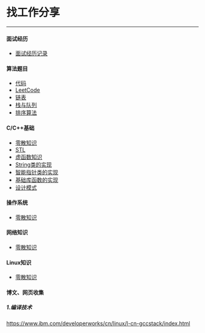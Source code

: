 找工作分享
====
- - -

#### 面试经历
+ [面试经历记录](./面试/面试经历记录.md)

#### 算法题目
+ [代码](./Code/)
+ [LeetCode](./算法/LeetCode/README.md)
+ [链表](./算法/链表/README.md)
+ [栈与队列](./算法/栈与队列/README.md)
+ [排序算法](./算法/排序算法/README.md)

#### C/C++基础
+ [零散知识](./C++/README.md)
+ [STL](./C++/STL.md)
+ [虚函数知识](./C++/虚函数知识.md)
+ [String类的实现](./C++/String类的实现.md)
+ [智能指针类的实现](./C++/智能指针.md)
+ [基础库函数的实现](./C++/基础库函数的实现.md)
+ [设计模式](./C++/设计模式.md)

#### 操作系统
+ [零散知识](./操作系统/README.md)

#### 网络知识
+ [零散知识](./网络知识/README.md)

#### Linux知识
+ [零散知识](./Linux/README.md)

#### 博文、网页收集
##### 1.编译技术
https://www.ibm.com/developerworks/cn/linux/l-cn-gccstack/index.html
